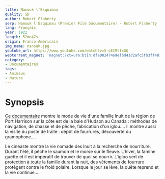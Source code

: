 ```yaml
---
title: Nanouk l'Esquimau
quality: SD
author: Robert Flaherty
serp: Nanouk l'Esquimau (Premier Film Documentaire) - Robert Flaherty
lang: Français
year: 1922
length: 52mn47s
origin: Franco-Américain
img_name: nanouk.jpg
youtube_url: https://www.youtube.com/watch?v=5-oECMtfxGQ
webtorrent_magnet: 'magnet:?xt=urn:btih:dfa082474e9efbd41d2afc5fb3ff401bcb855c35&dn=Q9weV1uQFS68.mp4&tr=udp://explodie.org:6969&tr=udp://tracker.coppersurfer.tk:6969&tr=udp://tracker.empire-js.us:1337&tr=udp://tracker.leechers-paradise.org:6969&tr=udp://tracker.opentrackr.org:1337&tr=wss://tracker.btorrent.xyz&tr=wss://tracker.fastcast.nz&tr=wss://tracker.openwebtorrent.com&as=https://seed01.bitchute.com/8929/Q9weV1uQFS68.mp4&as=https://seed02.bitchute.com/8929/Q9weV1uQFS68.mp4&as=https://seed03.bitchute.com/8929/Q9weV1uQFS68.mp4&xs=https://www.bitchute.com/torrent/8929/Q9weV1uQFS68.webtorrent'
category:
- Documentaires
tags:
- Animaux
- Nature
---
```


# Synopsis

[Ce documentaire](https://www.amazon.fr/gp/product/B0006ZUZF4/ref=as_li_tl?ie=UTF8&tag=ctimes-21&camp=1642&creative=6746&linkCode=as2&creativeASIN=B0006ZUZF4&linkId=3883677025c6bdc98134264a9ec17ace) montre le mode de vie d'une famille Inuit de la région de Port Harrison sur la côte est de la baie d'Hudson au Canada : méthodes de navigation, de chasse et de pêche, fabrication d'un iglou.... Il montre aussi la visite du poste de traite : dépôt de fourrures, découverte du gramophone....

Le cinéaste montre la vie nomade des Inuit à la recherche de nourriture. Durant l'été, il pêche le saumon et le morse sur le fleuve. L'hiver, la famine guette et il est impératif de trouver de quoi se nourrir. L'igloo sert de protection à toute la famille durant la nuit, des vêtements de fourrure protègent contre le froid polaire. Lorsque le jour se lève, la quête reprend et la vie continue....
